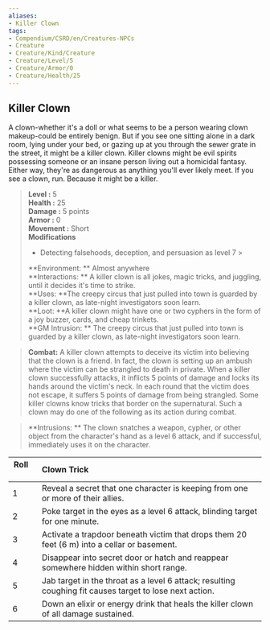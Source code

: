 ```yaml
---
aliases:
- Killer Clown
tags:
- Compendium/CSRD/en/Creatures-NPCs
- Creature
- Creature/Kind/Creature
- Creature/Level/5
- Creature/Armor/0
- Creature/Health/25
---
```


  
## Killer Clown  
A clown-whether it's a doll or what seems to be a person wearing clown makeup-could be entirely benign. But if you see one sitting alone in a dark room, lying under your bed, or gazing up at you through the sewer grate in the street, it might be a killer clown. Killer clowns might be evil spirits possessing someone or an insane person living out a homicidal fantasy. Either way, they're as dangerous as anything you'll ever likely meet. If you see a clown, run. Because it might be a killer.  

  
> **Level :** 5  
> **Health :** 25  
> **Damage :** 5 points  
> **Armor :** 0  
> **Movement :** Short  
> **Modifications**  
>- Detecting falsehoods, deception, and persuasion as level 7 >
>  
> **Environment: ** Almost anywhere  
> **Interactions: ** A killer clown is all jokes, magic tricks, and juggling, until it decides it's time to strike.  
> **Uses: **The creepy circus that just pulled into town is guarded by a killer clown, as late-night investigators soon learn.  
> **Loot: **A killer clown might have one or two cyphers in the form of a joy buzzer, cards, and cheap trinkets.  
> **GM Intrusion: ** The creepy circus that just pulled into town is guarded by a killer clown, as late-night investigators soon learn.  

> **Combat:** 
> A killer clown attempts to deceive its victim into believing that the clown is a friend. In fact, the clown is setting up an ambush where the victim can be strangled to death in private. When a killer clown successfully attacks, it inflicts 5 points of damage and locks its hands around the victim's neck. In each round that the victim does not escape, it suffers 5 points of damage from being strangled.
Some killer clowns know tricks that border on the supernatural. Such a clown may do one of the following as its action during combat.  
  

> **Intrusions: ** 
> The clown snatches a weapon, cypher, or other object from the character's hand as a level 6 attack, and if successful, immediately uses it on the character.  
  

|  Roll &nbsp; &nbsp; &nbsp; | Clown Trick  |  
| ------------- | :----------- |  
| 1 | Reveal a secret that one character is keeping from one or more of their allies. |  
| 2 | Poke target in the eyes as a level 6 attack, blinding target for one minute. |  
| 3 | Activate a trapdoor beneath victim that drops them 20 feet (6 m) into a cellar or basement. |  
| 4 | Disappear into secret door or hatch and reappear  somewhere hidden within short range. |  
| 5 | Jab target in the throat as a level 6 attack; resulting coughing fit causes target to lose next action. |  
| 6 | Down an elixir or energy drink that heals the killer clown of all damage sustained. |